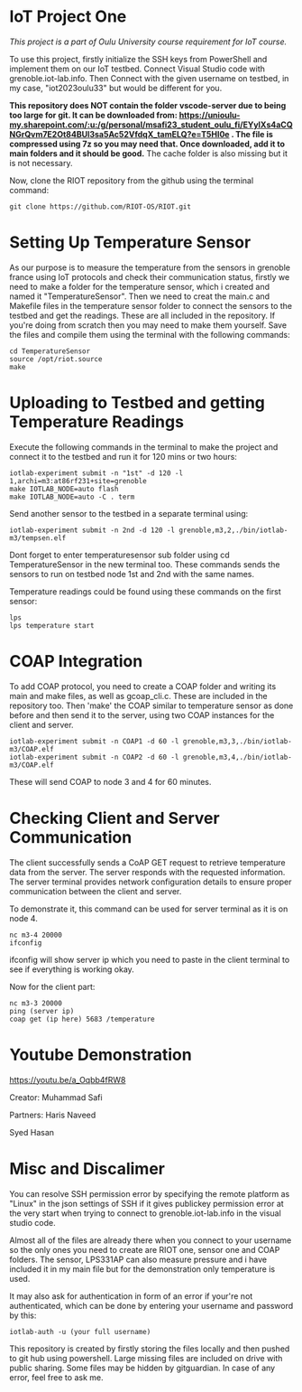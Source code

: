 # IoT Project One

<em>This project is a part of Oulu University course requirement for IoT course.</em>

To use this project, firstly initialize the SSH keys from PowerShell and implement them on our IoT testbed.
Connect Visual Studio code with grenoble.iot-lab.info.
Then Connect with the given username on testbed, in my case, "iot2023oulu33" but would be different for you.

**This repository does NOT contain the folder vscode-server due to being too large for git. It can be downloaded from: https://unioulu-my.sharepoint.com/:u:/g/personal/msafi23_student_oulu_fi/EYyIXs4aCQNGrQvm7E2Ot84BUl3sa5Ac52VfdqX_tamELQ?e=T5HI0e . The file is compressed using 7z so you may need that. Once downloaded, add it to main folders and it should be good.**
The cache folder is also missing but it is not necessary.

Now, clone the RIOT repository from the github using the terminal command:

```
git clone https://github.com/RIOT-OS/RIOT.git
```
# Setting Up Temperature Sensor
As our purpose is to measure the temperature from the sensors in grenoble france using IoT protocols and check their communication status, firstly we need to make a folder for the temperature sensor, which i created and named it "TemperatureSensor".
Then we need to creat the main.c and Makefile files in the temperature sensor folder to connect the sensors to the testbed and get the readings. These are all included in the repository. If you're doing from scratch then you may need to make them yourself.
Save the files and compile them using the terminal with the following commands:

```
cd TemperatureSensor
source /opt/riot.source
make
```

# Uploading to Testbed and getting Temperature Readings
Execute the following commands in the terminal to make the project and connect it to the testbed and run it for 120 mins or two hours:


```
iotlab-experiment submit -n "1st" -d 120 -l 1,archi=m3:at86rf231+site=grenoble
make IOTLAB_NODE=auto flash
make IOTLAB_NODE=auto -C . term
```
Send another sensor to the testbed in a separate terminal using:

```
iotlab-experiment submit -n 2nd -d 120 -l grenoble,m3,2,./bin/iotlab-m3/tempsen.elf
```
Dont forget to enter temperaturesensor sub folder using cd TemperatureSensor in the new terminal too.
These commands sends the sensors to run on testbed node 1st and 2nd with the same names.

Temperature readings could be found using these commands on the first sensor: 

```
lps
lps temperature start
```

# COAP Integration
To add COAP protocol, you need to create a COAP folder and writing its main and make files, as well as gcoap_cli.c. These are included in the repository too. 
Then 'make' the COAP similar to temperature sensor as done before and then send it to the server, using two COAP instances for the client and server.

```
iotlab-experiment submit -n COAP1 -d 60 -l grenoble,m3,3,./bin/iotlab-m3/COAP.elf
iotlab-experiment submit -n COAP2 -d 60 -l grenoble,m3,4,./bin/iotlab-m3/COAP.elf
```
These will send COAP to node 3 and 4 for 60 minutes.

# Checking Client and Server Communication
The client successfully sends a CoAP GET request to retrieve temperature data from the server.
The server responds with the requested information.
The server terminal provides network configuration details to ensure proper communication between the client and server. 

To demonstrate it, this command can be used for server terminal as it is on node 4.
```
nc m3-4 20000
ifconfig
```
ifconfig will show server ip which you need to paste in the client terminal to see if everything is working okay.

Now for the client part:
```
nc m3-3 20000
ping (server ip)
coap get (ip here) 5683 /temperature
```
# Youtube Demonstration
https://youtu.be/a_Oqbb4fRW8

Creator: Muhammad Safi

Partners: Haris Naveed

Syed Hasan

# Misc and Discalimer
You can resolve SSH permission error by specifying the remote platform as "Linux" in the json settings of SSH if it gives publickey permission error at the very start when trying to connect to grenoble.iot-lab.info in the visual studio code. 

Almost all of the files are already there when you connect to your username so the only ones you need to create are RIOT one, sensor one and COAP folders. The sensor, LPS331AP can also measure pressure and i have included it in my main file but for the demonstration only temperature is used. 

It may also ask for authentication in form of an error if your're not authenticated, which can be done by entering your username and password by this:
```
iotlab-auth -u (your full username)
```
This repository is created by firstly storing the files locally and then pushed to git hub using powershell. Large missing files are included on drive with public sharing. Some files may be hidden by gitguardian. In case of any error, feel free to ask me.


